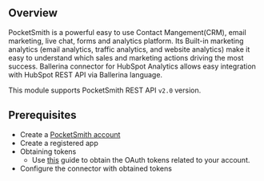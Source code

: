 ## Overview
PocketSmith is a powerful easy to use Contact Mangement(CRM), email marketing, live chat, forms and analytics platform. Its 
Built-in marketing analytics (email analytics, traffic analytics, and website analytics) make it easy to understand 
which sales and marketing actions driving the most success.
Ballerina connector for HubSpot Analytics allows easy integration with HubSpot REST API via Ballerina language. 

This module supports PocketSmith REST API `v2.0` version.
 
## Prerequisites
* Create a [PocketSmith account](https://www.pocketsmith.com/)
* Create a registered app
* Obtaining tokens
    - Use [this](https://developers.pocketsmith.com/docs/oauth) guide to obtain the OAuth tokens related to your account.
* Configure the connector with obtained tokens